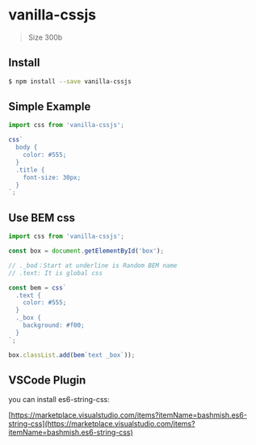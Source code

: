 # vanilla-cssjs

> Size 300b

## Install

```sh
$ npm install --save vanilla-cssjs
```

## Simple Example


```js
import css from 'vanilla-cssjs';

css`
  body {
    color: #555;
  }
  .title {
    font-size: 30px;
  }
`;
```

## Use BEM css

```js
import css from 'vanilla-cssjs';

const box = document.getElementById('box');

// ._bod：Start at underline is Random BEM name
// .text: It is global css

const bem = css`
  .text {
    color: #555;
  }
  ._box {
    background: #f00;
  }
`;

box.classList.add(bem`text _box`));
```

## VSCode Plugin

you can install es6-string-css:

[https://marketplace.visualstudio.com/items?itemName=bashmish.es6-string-css](https://marketplace.visualstudio.com/items?itemName=bashmish.es6-string-css)
